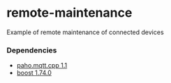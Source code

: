 # remote-maintenance
Example of remote maintenance of connected devices

### Dependencies
- [paho.mqtt.cpp 1.1](https://github.com/eclipse/paho.mqtt.cpp)
- [boost 1.74.0](https://www.boost.org)
